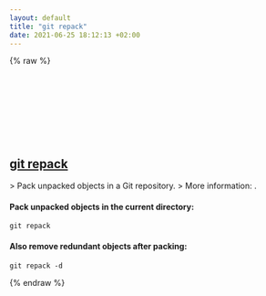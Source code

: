 ```yaml
---
layout: default
title: "git repack"
date: 2021-06-25 18:12:13 +02:00
---
```

{% raw %}
<h2 id="git-repack">
  <a href="/en/common/git-repack.html">git repack</a> <a href="#git-repack"><svg class="icon">
    <use href="/assets/images/unicode_sprite.svg#link" />
  </svg></a>
</h2>
> Pack unpacked objects in a Git repository.
> More information: <https://git-scm.com/docs/git-repack>.

#### Pack unpacked objects in the current directory:
```shell
git repack
```
#### Also remove redundant objects after packing:
```shell
git repack -d
```
{% endraw %}